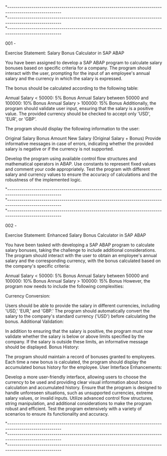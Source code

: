 "---------------------------------------------------------------------------------------------------------   
"---------------------------------------------------------------------------------------------------------      
"---------------------------------------------------------------------------------------------------------      

001 - 

Exercise Statement: Salary Bonus Calculator in SAP ABAP

You have been assigned to develop a SAP ABAP program to calculate salary bonuses based on specific criteria for a company. The program should interact with the user, prompting for the input of an employee's annual salary and the currency in which the salary is expressed.

The bonus should be calculated according to the following table:

Annual Salary < 50000: 5% Bonus
Annual Salary between 50000 and 100000: 10% Bonus
Annual Salary > 100000: 15% Bonus
Additionally, the program should validate user input, ensuring that the salary is a positive value. The provided currency should be checked to accept only 'USD', 'EUR', or 'GBP'.

The program should display the following information to the user:

Original Salary
Bonus Amount
New Salary (Original Salary + Bonus)
Provide informative messages in case of errors, indicating whether the provided salary is negative or if the currency is not supported.

Develop the program using available control flow structures and mathematical operators in ABAP. Use constants to represent fixed values and comment your code appropriately. Test the program with different salary and currency values to ensure the accuracy of calculations and the robustness of the implemented logic.

"---------------------------------------------------------------------------------------------------------   
"---------------------------------------------------------------------------------------------------------      
"---------------------------------------------------------------------------------------------------------      

002 - 

Exercise Statement: Enhanced Salary Bonus Calculator in SAP ABAP

You have been tasked with developing a SAP ABAP program to calculate salary bonuses, taking the challenge to include additional considerations. The program should interact with the user to obtain an employee's annual salary and the corresponding currency, with the bonus calculated based on the company's specific criteria:

Annual Salary < 50000: 5% Bonus
Annual Salary between 50000 and 100000: 10% Bonus
Annual Salary > 100000: 15% Bonus
However, the program now needs to include the following complexities:

Currency Conversion:

Users should be able to provide the salary in different currencies, including 'USD,' 'EUR,' and 'GBP.' The program should automatically convert the salary to the company's standard currency ('USD') before calculating the bonus.
Additional Validation:

In addition to ensuring that the salary is positive, the program must now validate whether the salary is below or above limits specified by the company. If the salary is outside these limits, an informative message should be displayed.
Bonus History:

The program should maintain a record of bonuses granted to employees. Each time a new bonus is calculated, the program should display the accumulated bonus history for the employee.
User Interface Enhancements:

Develop a more user-friendly interface, allowing users to choose the currency to be used and providing clear visual information about bonus calculation and accumulated history.
Ensure that the program is designed to handle unforeseen situations, such as unsupported currencies, extreme salary values, or invalid inputs. Utilize advanced control flow structures, string manipulation, and additional considerations to make the program robust and efficient. Test the program extensively with a variety of scenarios to ensure its functionality and accuracy.

"---------------------------------------------------------------------------------------------------------   
"---------------------------------------------------------------------------------------------------------      
"---------------------------------------------------------------------------------------------------------      

